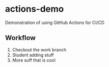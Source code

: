 # actions-demo

Demonstration of using GitHub Actions for CI/CD

## Workflow

1. Checkout the work branch
2. Student adding stuff
3. More suff that is cool

